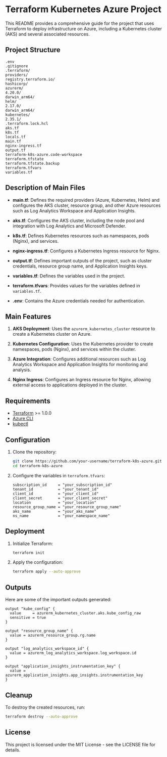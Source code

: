 # Terraform Kubernetes Azure Project

This README provides a comprehensive guide for the project that uses Terraform to deploy infrastructure on Azure, including a Kubernetes cluster (AKS) and several associated resources.

## Project Structure

```
.env
.gitignore
.terraform/
providers/
registry.terraform.io/
hashicorp/
azurerm/
4.20.0/
darwin_arm64/
helm/
2.17.0/
darwin_arm64/
kubernetes/
2.35.1/
.terraform.lock.hcl
aks.tf
k8s.tf
locals.tf
main.tf
nginx-ingress.tf
output.tf
terraform-k8s-azure.code-workspace
terraform.tfstate
terraform.tfstate.backup
terraform.tfvars
variables.tf
```

## Description of Main Files

- **main.tf**: Defines the required providers (Azure, Kubernetes, Helm) and configures the AKS cluster, resource group, and other Azure resources such as Log Analytics Workspace and Application Insights.
  
- **aks.tf**: Configures the AKS cluster, including the node pool and integration with Log Analytics and Microsoft Defender.
  
- **k8s.tf**: Defines Kubernetes resources such as namespaces, pods (Nginx), and services.
  
- **nginx-ingress.tf**: Configures a Kubernetes Ingress resource for Nginx.
  
- **output.tf**: Defines important outputs of the project, such as cluster credentials, resource group name, and Application Insights keys.
  
- **variables.tf**: Defines the variables used in the project.
  
- **terraform.tfvars**: Provides values for the variables defined in `variables.tf`.
  
- **.env**: Contains the Azure credentials needed for authentication.

## Main Features

1. **AKS Deployment**: Uses the `azurerm_kubernetes_cluster` resource to create a Kubernetes cluster on Azure.
  
2. **Kubernetes Configuration**: Uses the Kubernetes provider to create namespaces, pods (Nginx), and services within the cluster.
  
3. **Azure Integration**: Configures additional resources such as Log Analytics Workspace and Application Insights for monitoring and analysis.
  
4. **Nginx Ingress**: Configures an Ingress resource for Nginx, allowing external access to applications deployed in the cluster.

## Requirements

- [Terraform](https://www.terraform.io/downloads.html) >= 1.0.0
- [Azure CLI](https://docs.microsoft.com/en-us/cli/azure/install-azure-cli)
- [kubectl](https://kubernetes.io/docs/tasks/tools/install-kubectl/)

## Configuration

1. Clone the repository:

   ```sh
   git clone https://github.com/your-username/terraform-k8s-azure.git
   cd terraform-k8s-azure
   ```

2. Configure the variables in `terraform.tfvars`:

   ```hcl
   subscription_id     = "your_subscription_id"
   tenant_id           = "your_tenant_id"
   client_id           = "your_client_id"
   client_secret       = "your_client_secret"
   location            = "your_location"
   resource_group_name = "your_resource_group_name"
   aks_name            = "your_aks_name"
   ns_name             = "your_namespace_name"
   ```

## Deployment

1. Initialize Terraform:

   ```sh
   terraform init
   ```

2. Apply the configuration:

   ```sh
   terraform apply --auto-approve
   ```

## Outputs

Here are some of the important outputs generated:

```hcl
output "kube_config" {
  value     = azurerm_kubernetes_cluster.aks.kube_config_raw
  sensitive = true
}

output "resource_group_name" {
  value = azurerm_resource_group.rg.name
}

output "log_analytics_workspace_id" {
  value = azurerm_log_analytics_workspace.log_workspace.id
}

output "application_insights_instrumentation_key" {
  value = azurerm_application_insights.app_insights.instrumentation_key
}
```

## Cleanup

To destroy the created resources, run:

```sh
terraform destroy --auto-approve
```

## License

This project is licensed under the MIT License - see the LICENSE file for details.